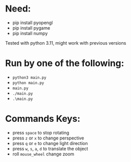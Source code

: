 # Need: 
- pip install pyopengl
- pip install pygame 
- pip install numpy 

Tested with python 3.11, might work with previous versions

# Run by one of the following:
- `python3 main.py`  
- `python main.py` 
- `main.py`
- `./main.py`
- `.\main.py`

# Commands Keys:
- press `space` to stop rotating
- press `z` or `x` to change perspective
- press `q` or `e` to change light direction
- press `w`, `s`, `a`, `d` to translate the object
- roll `mouse_wheel` change zoom